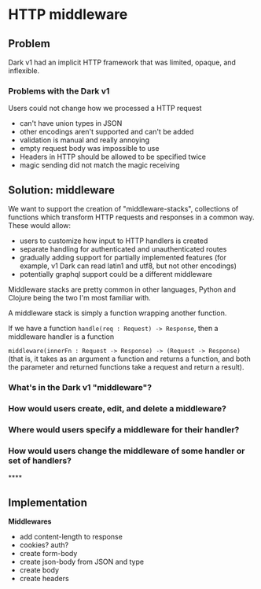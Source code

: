 # HTTP middleware

## **Problem**

Dark v1 had an implicit HTTP framework that was limited, opaque, and inflexible.

### **Problems with the Dark v1**

Users could not change how we processed a HTTP request

* can't have union types in JSON
* other encodings aren't supported and can't be added
* validation is manual and really annoying
* empty request body was impossible to use
* Headers in HTTP should be allowed to be specified twice
* magic sending did not match the magic receiving

### 

## **Solution: middleware**

We want to support the creation of "middleware-stacks", collections of functions which transform HTTP requests and responses in a common way. These would allow:

* users to customize how input to HTTP handlers is created
* separate handling for authenticated and unauthenticated routes
* gradually adding support for partially implemented features \(for example, v1 Dark can read latin1 and utf8, but not other encodings\)
* potentially graphql support could be a different middleware

Middleware stacks are pretty common in other languages, Python and Clojure being the two I'm most familiar with.

A middleware stack is simply a function wrapping another function.

If we have a function `handle(req : Request) -> Response`, then a middleware handler is a function

`middleware(innerFn : Request -> Response) -> (Request -> Response)` \(that is, it takes as an argument a function and returns a function, and both the parameter and returned functions take a request and return a result\).

### **What's in the Dark v1 "middleware"?**

### **How would users create, edit, and delete a middleware?**

### **Where would users specify a middleware for their handler?**

### **How would users change the middleware of some handler or set of handlers?**

\*\*\*\*

### 

## **Implementation**

**Middlewares**

* add content-length to response
* cookies? auth?
* create form-body
* create json-body from JSON and type
* create body
* create headers

